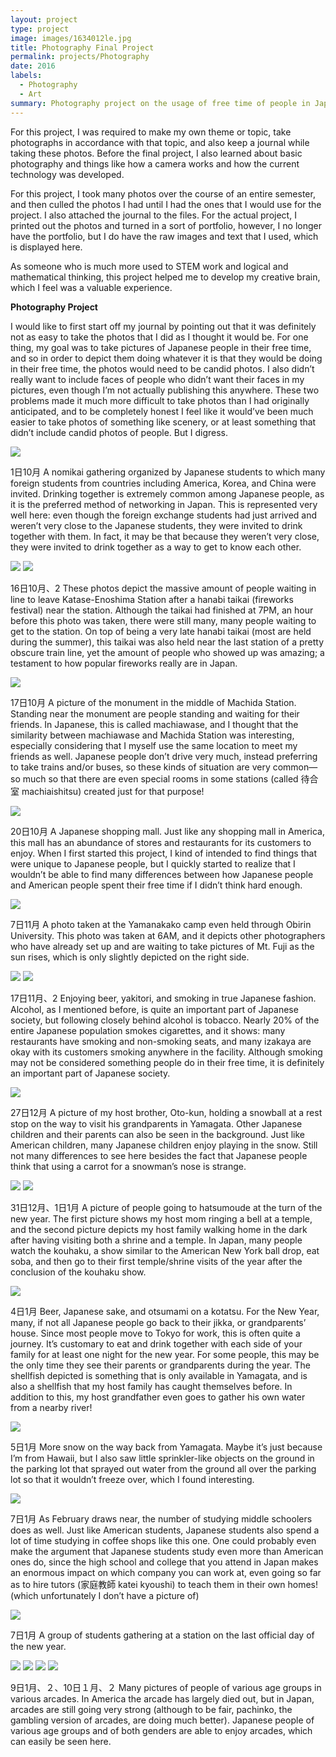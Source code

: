 ```yaml
---
layout: project
type: project
image: images/1634012le.jpg
title: Photography Final Project
permalink: projects/Photography
date: 2016
labels:
  - Photography
  - Art
summary: Photography project on the usage of free time of people in Japan.
---
```


For this project, I was required to make my own theme or topic, take photographs in accordance with that topic, and also keep a journal while taking these photos. Before the final project, I also learned about basic photography and things like how a camera works and how the current technology was developed. 

For this project, I took many photos over the course of an entire semester, and then culled the photos I had until I had the ones that I would use for the project. I also attached the journal to the files. For the actual project, I printed out the photos and turned in a sort of portfolio, however, I no longer have the portfolio, but I do have the raw images and text that I used, which is displayed here.

As someone who is much more used to STEM work and logical and mathematical thinking, this project helped me to develop my creative brain, which I feel was a valuable experience.

<strong>Photography Project</strong>

I would like to first start off my journal by pointing out that it was definitely not as easy to take the photos that I did as I thought it would be. For one thing, my goal was to take pictures of Japanese people in their free time, and so in order to depict them doing whatever it is that they would be doing in their free time, the photos would need to be candid photos. I also didn’t really want to include faces of people who didn’t want their faces in my pictures, even though I’m not actually publishing this anywhere. These two problems made it much more difficult to take photos than I had originally anticipated, and to be completely honest I feel like it would’ve been much easier to take photos of something like scenery, or at least something that didn’t include candid photos of people. But I digress. 

<img class="ui centered fluid large image" src="../images/1日10月.jpg">

1日10月
A nomikai gathering organized by Japanese students to which many foreign students from countries including America, Korea, and China were invited. Drinking together is extremely common among Japanese people, as it is the preferred method of networking in Japan. This is represented very well here: even though the foreign exchange students had just arrived and weren’t very close to the Japanese students, they were invited to drink together with them. In fact, it may be that because they weren’t very close, they were invited to drink together as a way to get to know each other.

<div class="ui medium images">
<img src="../images/16日10月.jpg">
<img src="../images/16日10月2.jpg">
</div>

16日10月、2
These photos depict the massive amount of people waiting in line to leave Katase-Enoshima Station after a hanabi taikai (fireworks festival) near the station. Although the taikai had finished at 7PM, an hour before this photo was taken, there were still many, many people waiting to get to the station. On top of being a very late hanabi taikai (most are held during the summer), this taikai was also held near the last station of a pretty obscure train line, yet the amount of people who showed up was amazing; a testament to how popular fireworks really are in Japan.

<img class="ui centered fluid large image" src="../images/17日10月.jpg">

17日10月
A picture of the monument in the middle of Machida Station. Standing near the monument are people standing and waiting for their friends. In Japanese, this is called machiawase, and I thought that the similarity between machiawase and Machida Station was interesting, especially considering that I myself use the same location to meet my friends as well. Japanese people don’t drive very much, instead preferring to take trains and/or buses, so these kinds of situation are very common—so much so that there are even special rooms in some stations (called 待合室 machiaishitsu) created just for that purpose!

<img class="ui centered fluid large image" src="../images/20日10月.jpg">

20日10月
A Japanese shopping mall. Just like any shopping mall in America, this mall has an abundance of stores and restaurants for its customers to enjoy. When I first started this project, I kind of intended to find things that were unique to Japanese people, but I quickly started to realize that I wouldn’t be able to find many differences between how Japanese people and American people spent their free time if I didn’t think hard enough.

<img class="ui centered fluid large image" src="../images/7日11月.jpg">

7日11月
A photo taken at the Yamanakako camp even held through Obirin University. This photo was taken at 6AM, and it depicts other photographers who have already set up and are waiting to take pictures of Mt. Fuji as the sun rises, which is only slightly depicted on the right side. 

<div class="ui medium images">
<img src="../images/17日11月.jpg">
<img src="../images/17日11月2.jpg">
</div>

17日11月、2
Enjoying beer, yakitori, and smoking in true Japanese fashion. Alcohol, as I mentioned before, is quite an important part of Japanese society, but following closely behind alcohol is tobacco. Nearly 20% of the entire Japanese population smokes cigarettes, and it shows: many restaurants have smoking and non-smoking seats, and many izakaya are okay with its customers smoking anywhere in the facility. Although smoking may not be considered something people do in their free time, it is definitely an important part of Japanese society.

<img class="ui centered fluid large image" src="../images/27日12月.jpg">

27日12月
A picture of my host brother, Oto-kun, holding a snowball at a rest stop on the way to visit his grandparents in Yamagata. Other Japanese children and their parents can also be seen in the background. Just like American children, many Japanese children enjoy playing in the snow. Still not many differences to see here besides the fact that Japanese people think that using a carrot for a snowman’s nose is strange.

<div class="ui medium images">
<img src="../images/31日12月.jpg">
<img src="../images/1日1月.jpg">
</div>

31日12月、1日1月
A picture of people going to hatsumoude at the turn of the new year. The first picture shows my host mom ringing a bell at a temple, and the second picture depicts my host family walking home in the dark after having visiting both a shrine and a temple. In Japan, many people watch the kouhaku,  a show similar to the American New York ball drop, eat soba, and then go to their first temple/shrine visits of the year after the conclusion of the kouhaku show. 

<img class="ui centered fluid large image" src="../images/4日1月.jpg">

4日1月
Beer, Japanese sake, and otsumami on a kotatsu. For the New Year, many, if not all Japanese people go back to their jikka, or grandparents’ house. Since most people move to Tokyo for work, this is often quite a journey. It’s customary to eat and drink together with each side of your family for at least one night for the new year. For some people, this may be the only time they see their parents or grandparents during the year. The shellfish depicted is something that is only available in Yamagata, and is also a shellfish that my host family has caught themselves before. In addition to this, my host grandfather even goes to gather his own water from a nearby river!

<img class="ui centered fluid large image" src="../images/5日1月.jpg">

5日1月
More snow on the way back from Yamagata. Maybe it’s just because I’m from Hawaii, but I also saw little sprinkler-like objects on the ground in the parking lot that sprayed out water from the ground all over the parking lot so that it wouldn’t freeze over, which I found interesting.

<img class="ui centered fluid large image" src="../images/7日1月.jpg">

7日1月
As February draws near, the number of studying middle schoolers does as well. Just like American students, Japanese students also spend a lot of time studying in coffee shops like this one. One could probably even make the argument that Japanese students study even more than American ones do, since the high school and college that you attend in Japan makes an enormous impact on which company you can work at, even going so far as to hire tutors (家庭教師 katei kyoushi) to teach them in their own homes! (which unfortunately I don’t have a picture of)

<img class="ui centered fluid large image" src="../images/7日1月2.jpg">

7日1月
A group of students gathering at a station on the last official day of the new year.

<div class = "ui medium images">
<img src="../images/9日1月.jpg">
<img src="../images/9日1月2.jpg">
<img src="../images/10日1月.jpg">
<img src="../images/10日1月2.jpg">
</div>

9日1月、２、10日１月、２
Many pictures of people of various age groups in various arcades. In America the arcade has largely died out, but in Japan, arcades are still going very strong (although to be fair, pachinko, the gambling version of arcades, are doing much better). Japanese people of various age groups and of both genders are able to enjoy arcades, which can easily be seen here. 





